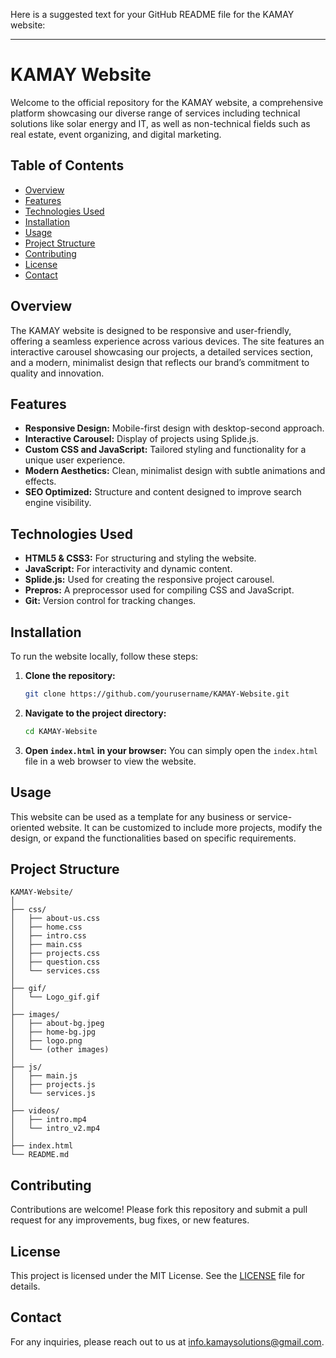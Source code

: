 Here is a suggested text for your GitHub README file for the KAMAY website:

---

# KAMAY Website

Welcome to the official repository for the KAMAY website, a comprehensive platform showcasing our diverse range of services including technical solutions like solar energy and IT, as well as non-technical fields such as real estate, event organizing, and digital marketing.

## Table of Contents

- [Overview](#overview)
- [Features](#features)
- [Technologies Used](#technologies-used)
- [Installation](#installation)
- [Usage](#usage)
- [Project Structure](#project-structure)
- [Contributing](#contributing)
- [License](#license)
- [Contact](#contact)

## Overview

The KAMAY website is designed to be responsive and user-friendly, offering a seamless experience across various devices. The site features an interactive carousel showcasing our projects, a detailed services section, and a modern, minimalist design that reflects our brand’s commitment to quality and innovation.

## Features

- **Responsive Design:** Mobile-first design with desktop-second approach.
- **Interactive Carousel:** Display of projects using Splide.js.
- **Custom CSS and JavaScript:** Tailored styling and functionality for a unique user experience.
- **Modern Aesthetics:** Clean, minimalist design with subtle animations and effects.
- **SEO Optimized:** Structure and content designed to improve search engine visibility.

## Technologies Used

- **HTML5 & CSS3:** For structuring and styling the website.
- **JavaScript:** For interactivity and dynamic content.
- **Splide.js:** Used for creating the responsive project carousel.
- **Prepros:** A preprocessor used for compiling CSS and JavaScript.
- **Git:** Version control for tracking changes.

## Installation

To run the website locally, follow these steps:

1. **Clone the repository:**
   ```bash
   git clone https://github.com/yourusername/KAMAY-Website.git
   ```

2. **Navigate to the project directory:**
   ```bash
   cd KAMAY-Website
   ```

3. **Open `index.html` in your browser:**
   You can simply open the `index.html` file in a web browser to view the website.

## Usage

This website can be used as a template for any business or service-oriented website. It can be customized to include more projects, modify the design, or expand the functionalities based on specific requirements.

## Project Structure

```
KAMAY-Website/
│
├── css/
│   ├── about-us.css
│   ├── home.css
│   ├── intro.css
│   ├── main.css
│   ├── projects.css
│   ├── question.css
│   └── services.css
│
├── gif/
│   └── Logo_gif.gif
│
├── images/
│   ├── about-bg.jpeg
│   ├── home-bg.jpg
│   ├── logo.png
│   └── (other images)
│
├── js/
│   ├── main.js
│   ├── projects.js
│   └── services.js
│
├── videos/
│   ├── intro.mp4
│   └── intro_v2.mp4
│
├── index.html
└── README.md
```

## Contributing

Contributions are welcome! Please fork this repository and submit a pull request for any improvements, bug fixes, or new features.

## License

This project is licensed under the MIT License. See the [LICENSE](LICENSE) file for details.

## Contact

For any inquiries, please reach out to us at [info.kamaysolutions@gmail.com](mailto:info.kamaysolutions@gmail.com).
